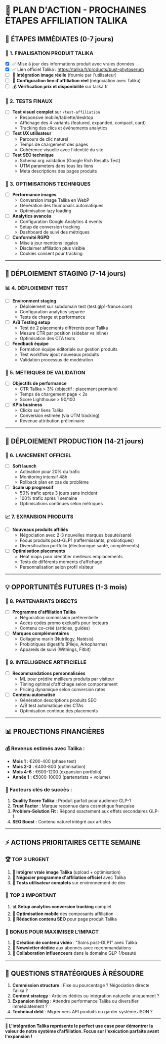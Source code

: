 # 🚀 PLAN D'ACTION - PROCHAINES ÉTAPES AFFILIATION TALIKA

## 📅 **ÉTAPES IMMÉDIATES (0-7 jours)**

### 🎯 **1. FINALISATION PRODUIT TALIKA**
- [x] ✅ Mise à jour des informations produit avec vraies données
- [x] ✅ Lien officiel Talika : https://talika.fr/products/bust-phytoserum
- [ ] 📸 **Intégration image réelle** (fournie par l'utilisateur)
- [ ] 🔗 **Configuration lien d'affiliation réel** (négociation avec Talika)
- [ ] 💰 **Vérification prix et disponibilité** sur talika.fr

### 🧪 **2. TESTS FINAUX**
- [ ] **Test visuel complet** sur `/test-affiliation`
  - Responsive mobile/tablette/desktop
  - Affichage des 4 variants (featured, expanded, compact, card)
  - Tracking des clics et événements analytics
- [ ] **Test UX utilisateur** 
  - Parcours de clic naturel
  - Temps de chargement des pages
  - Cohérence visuelle avec l'identité du site
- [ ] **Test SEO technique**
  - Schema.org validation (Google Rich Results Test)
  - UTM parameters dans tous les liens
  - Meta descriptions des pages produits

### 🔧 **3. OPTIMISATIONS TECHNIQUES**
- [ ] **Performance images**
  - Conversion image Talika en WebP
  - Génération des thumbnails automatiques
  - Optimisation lazy loading
- [ ] **Analytics avancés**
  - Configuration Google Analytics 4 events
  - Setup de conversion tracking
  - Dashboard de suivi des métriques
- [ ] **Conformité RGPD**
  - Mise à jour mentions légales
  - Disclaimer affiliation plus visible
  - Cookies consent pour tracking

---

## 🚀 **DÉPLOIEMENT STAGING (7-14 jours)**

### 📊 **4. DÉPLOIEMENT TEST**
- [ ] **Environment staging**
  - Déploiement sur subdomain test (test.glp1-france.com)
  - Configuration analytics séparée
  - Tests de charge et performance
- [ ] **A/B Testing setup**
  - Test de 2 placements différents pour Talika
  - Mesure CTR par position (sidebar vs inline)
  - Optimisation des CTA texts
- [ ] **Feedback équipe**
  - Formation équipe éditoriale sur gestion produits
  - Test workflow ajout nouveaux produits
  - Validation processus de modération

### 🎯 **5. MÉTRIQUES DE VALIDATION**
- [ ] **Objectifs de performance**
  - CTR Talika > 3% (objectif : placement premium)
  - Temps de chargement page < 2s
  - Score Lighthouse > 90/100
- [ ] **KPIs business**
  - Clicks sur liens Talika
  - Conversion estimée (via UTM tracking)
  - Revenue attribution préliminaire

---

## 🎉 **DÉPLOIEMENT PRODUCTION (14-21 jours)**

### 🌟 **6. LANCEMENT OFFICIEL**
- [ ] **Soft launch** 
  - Activation pour 20% du trafic
  - Monitoring intensif 48h
  - Rollback plan en cas de problème
- [ ] **Scale up progressif**
  - 50% trafic après 3 jours sans incident
  - 100% trafic après 1 semaine
  - Optimisations continues selon métriques

### 📈 **7. EXPANSION PRODUITS**
- [ ] **Nouveaux produits affiliés**
  - Négociation avec 2-3 nouvelles marques beauté/santé
  - Focus produits post-GLP1 (raffermissants, probiotiques)
  - Diversification portfolio (électronique santé, compléments)
- [ ] **Optimisation placements**
  - Heat maps pour identifier meilleurs emplacements
  - Tests de différents moments d'affichage
  - Personnalisation selon profil visiteur

---

## 💡 **OPPORTUNITÉS FUTURES (1-3 mois)**

### 🤝 **8. PARTENARIATS DIRECTS**
- [ ] **Programme d'affiliation Talika**
  - Négociation commission préférentielle
  - Accès codes promo exclusifs pour lecteurs
  - Contenu co-créé (articles, guides)
- [ ] **Marques complémentaires**
  - Collagène marin (Nutrilogy, Natésis)
  - Probiotiques digestifs (Pileje, Arkopharma)
  - Appareils de suivi (Withings, Fitbit)

### 🧠 **9. INTELLIGENCE ARTIFICIELLE**
- [ ] **Recommandations personnalisées**
  - ML pour prédire meilleurs produits par visiteur
  - Timing optimal d'affichage selon comportement
  - Pricing dynamique selon conversion rates
- [ ] **Contenu automatisé**
  - Génération descriptions produits SEO
  - A/B test automatique des CTAs
  - Optimisation continue des placements

---

## 📊 **PROJECTIONS FINANCIÈRES**

### 💰 **Revenus estimés avec Talika :**
- **Mois 1** : €200-400 (phase test)
- **Mois 2-3** : €400-800 (optimisation)
- **Mois 4-6** : €600-1200 (expansion portfolio)
- **Année 1** : €5000-10000 (partenariats + volume)

### 🎯 **Facteurs clés de succès :**
1. **Quality Score Talika** : Produit parfait pour audience GLP-1
2. **Trust Factor** : Marque reconnue dans cosmétique française
3. **Problem-Solution Fit** : Répond exactement aux effets secondaires GLP-1
4. **SEO Boost** : Contenu naturel intégré aux articles

---

## ⚡ **ACTIONS PRIORITAIRES CETTE SEMAINE**

### 🏆 **TOP 3 URGENT**
1. **📸 Intégrer vraie image Talika** (upload + optimisation)
2. **🔗 Négocier programme d'affiliation officiel** avec Talika
3. **🧪 Tests utilisateur complets** sur environnement de dev

### 🎯 **TOP 3 IMPORTANT**
1. **📊 Setup analytics conversion tracking** complet
2. **📱 Optimisation mobile** des composants affiliation
3. **📝 Rédaction contenu SEO** pour page produit Talika

### 💎 **BONUS POUR MAXIMISER L'IMPACT**
1. **🎥 Création de contenu vidéo** : "Soins post-GLP1" avec Talika
2. **📧 Newsletter dédiée** aux abonnés avec recommandations
3. **🤝 Collaboration influenceurs** dans le domaine GLP-1/beauté

---

## 🎯 **QUESTIONS STRATÉGIQUES À RÉSOUDRE**

1. **Commission structure** : Fixe ou pourcentage ? Négociation directe Talika ?
2. **Content strategy** : Articles dédiés ou intégration naturelle uniquement ?
3. **Expansion timing** : Attendre performance Talika ou diversifier immédiatement ?
4. **Technical debt** : Migrer vers API produits ou garder système JSON ?

---

**🚀 L'intégration Talika représente le perfect use case pour démontrer la valeur de notre système d'affiliation. Focus sur l'exécution parfaite avant l'expansion !**
